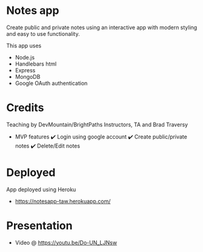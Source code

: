 # Notes app

Create public and private notes using an interactive app with modern styling and easy to use functionality.

This app uses 
- Node.js
- Handlebars html
- Express
- MongoDB
- Google OAuth authentication


# Credits

Teaching by DevMountain/BrightPaths Instructors, TA and Brad Traversy


- MVP features
    ✔️ Login using google account
    ✔️ Create public/private notes
    ✔️ Delete/Edit notes


# Deployed

App deployed using Heroku

- https://notesapp-taw.herokuapp.com/


# Presentation

- Video @ https://youtu.be/Do-UN_LJNsw
